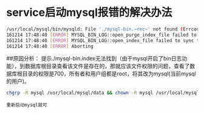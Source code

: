 # service启动mysql报错的解决办法

```Bash
/usr/local/mysql/bin/mysqld: File './mysql-bin.~rec~' not found (Errcode: 13)
161214 17:48:40 [ERROR] MYSQL_BIN_LOG::open_purge_index_file failed to open register  file.
161214 17:48:40 [ERROR] MYSQL_BIN_LOG::open_index_file failed to sync the index file.
161214 17:48:40 [ERROR] Aborting
```
##原因分析：
    提示./mysql-bin.index无法找到（由于mysql开启了bin日志功能），到数据库根目录查看该文件是存在的，那就应该文件权限的问题，查看了数据库根目录的权限是700，所有者和用户组都是root，将其改为mysql(当前mysql的用户)。
    
```Bash
chgrp -R mysql /usr/local/mysql/data && chown -R mysql /usr/local/mysql/data
```
    重新启动mysql就可
